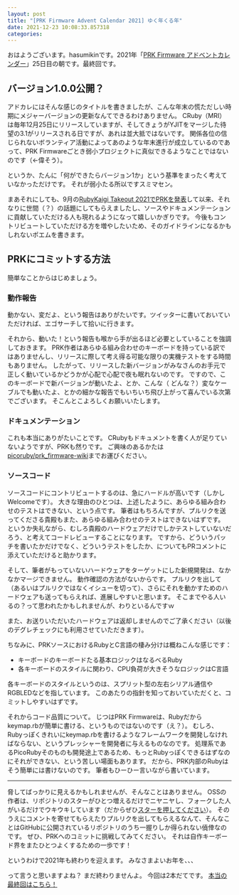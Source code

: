 ```yaml
---
layout: post
title: "[PRK Firmware Advent Calendar 2021] ゆく年くる年"
date: 2021-12-23 10:08:33.857318
categories: 
---
```


おはようございます。hasumikinです。2021年「[PRK Firmware アドベントカレンダー](https://adventar.org/calendars/7086)」25日目の朝です。最終回です。

## バージョン1.0.0公開？

アドカレにはそんな感じのタイトルを書きましたが、こんな年末の慌ただしい時期にメジャーバージョンの更新なんてできるわけありません。
CRuby（MRI）は毎年12月25日にリリースしていますが、そしてきょうがYJITをマージした待望の3.1がリリースされる日ですが、あれは並大抵ではないです。
関係各位の信じられないボランティア活動によってあのような年末進行が成立しているのであって、PRK Firmwareごとき弱小プロジェクトに真似できるようなことではないのです（←偉そう）。


というか、たんに「何ができたらバージョン1か」という基準をまったく考えていなかっただけです。
それが弱小たる所以ですスミマセン。


まあそれにしても、9月の[RubyKaigi Takeout 2021でPRKを発表](https://rubykaigi.org/2021-takeout/presentations/hasumikin.html)して以来、それなりに世間（？）の話題にしてもらえましたし、ソースやドキュメンテーションに貢献していただける人も現れるようになって嬉しいかぎりです。
今後もコントリビュートしていただける方を増やしたいため、そのガイドラインになるかもしれないポエムを書きます。

## PRKにコミットする方法

簡単なことからはじめましょう。

### 動作報告

動かない、変だよ、という報告はありがたいです。ツイッターに書いておいていただければ、エゴサーチして拾いに行きます。


それから、動いた！という報告も喉から手が出るほど必要としていることを強調しておきます。
PRK作者はあらゆる組み合わせのキーボードを持っている訳ではありませんし、リリースに際して考え得る可能な限りの実機テストをする時間もありません。
したがって、リリースした新バージョンがみなさんのお手元で正しく動いているかどうかが心配で心配で夜も眠れないのです。
ですので、このキーボードで新バージョンが動いたよ、とか、こんな（
どんな？）変なケーブルでも動いたよ、とかの細かな報告でもいちいち飛び上がって喜んでいる次第でございます。
そこんとこよろしくお願いいたします。

### ドキュメンテーション

これも本当にありがたいことです。
CRubyもドキュメントを書く人が足りていないようですが、PRKも然りです。
ご興味のあるかたは[picoruby/prk_firmware-wiki](https://github.com/picoruby/prk_firmware-wiki)までお運びください。

### ソースコード

ソースコードにコントリビュートするのは、急にハードルが高いです（しかしWelcomeです）。
大きな理由のひとつは、上述したように、あらゆる組み合わせのテストはできない、という点です。
筆者はもちろんですが、プルリクを送ってくださる貴殿もまた、あらゆる組み合わせのテストはできないはずです。
というか失礼ながら、むしろ貴殿のハードウェアだけでしかテストしていないだろう、と考えてコードレビューすることになります。
ですから、どういうパッチを書いたかだけでなく、どういうテストをしたか、についてもPRコメントに添えていただけると助かります。


そして、筆者がもっていないハードウェアをターゲットにした新規開発は、なかなかマージできません。
動作確認の方法がないからです。
プルリクを出して（あるいはプルリクではなくイシューを切って）、さらにそれを動かすためのハードウェアも送ってもらえれば、進展しやすいと思います。
そこまでやる人いるの？って思われたかもしれませんが、わりといるんですｗ


また、お送りいただいたハードウェアは返却しませんのでご了承ください（以後のデグレチェックにも利用させていただきます）。


ちなみに、PRKソースにおけるRubyとC言語の棲み分けは概ねこんな感じです：

- キーボードのキーボードたる基本ロジックはなるべるRuby
- 各キーボードのスタイルに関わり、CPU負荷が大きそうなロジックはC言語

各キーボードのスタイルというのは、スプリット型の左右シリアル通信やRGBLEDなどを指しています。
このあたりの指針を知っておいていただくと、コミットしやすいはずです。


それからコード品質について。
じつはPRK Firmwareは、Rubyだからkeymap.rbが簡単に書ける、というものではないのです（え？）。
むしろ、Rubyっぽくきれいにkeymap.rbを書けるようなフレームワークを開発しなければならない、というプレッシャーを開発者に与えるものなのです。
処理系であるPicoRubyそのものも開発途上であるため、もっとRubyっぽくできるはずなのにそれができない、という苦しい場面もあります。
だから、PRK内部のRubyはそう簡単には書けないのです。
筆者もひーひー言いながら書いています。

----

脅してばっかりに見えるかもしれませんが、そんなことはありません。
OSSの作者は、リポジトリのスターがひとつ増えるだけでニヤニヤし、フォークした人がいるだけでウキウキしています（だからぜひ[スターを押してください](https://github.com/picoruby/prk_firmware)）。
そのうえにコメントを寄せてもらえたりプルリクを出してもらえるなんて、そんなことはGitHubに公開されているリポジトリのうち一握りしか得られない僥倖なのです。
ぜひ、PRKへのコミットに挑戦してみてください。
それは自作キーボード界をまたひとつよくするための一歩です！


というわけで2021年も終わりを迎えます。
みなさまよいお年を、、、


って言うと思いますよね？
まだ終わりませんよ。
今回は2本だてです。
[本当の最終回はこちら！](/hasumin/cornelius-and-prk-firmware)
